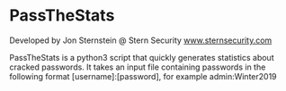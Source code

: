 # PassTheStats
Developed by Jon Sternstein @ Stern Security
www.sternsecurity.com

PassTheStats is a python3 script that quickly generates statistics about cracked passwords.  It takes an input file containing passwords in the following format  [username]:[password], for example admin:Winter2019


